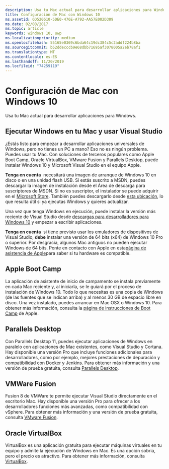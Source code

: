```yaml
---
description: Usa tu Mac actual para desarrollar aplicaciones para Windows.
title: Configuración de Mac con Windows 10
ms.assetid: 6D520610-5DE0-476E-A792-AA57E002D309
ms.date: 02/08/2017
ms.topic: article
keywords: windows 10, uwp
ms.localizationpriority: medium
ms.openlocfilehash: 55165e0369c6bda64c19dc384c5c2addf224b8ba
ms.sourcegitcommit: b52ddecccb9e68dbb71695af3078005a2eb78af1
ms.translationtype: MT
ms.contentlocale: es-ES
ms.lasthandoff: 11/20/2019
ms.locfileid: "74259119"
---
```

# <a name="setting-up-your-mac-with-windows-10"></a>Configuración de Mac con Windows 10


Usa tu Mac actual para desarrollar aplicaciones para Windows.

## <a name="run-windows-on-your-mac-and-use-visual-studio"></a>Ejecutar Windows en tu Mac y usar Visual Studio

¿Estás listo para empezar a desarrollar aplicaciones universales de Windows, pero no tienes un PC a mano? Eso no es ningún problema. Puedes usar tu Mac. Con soluciones de terceros populares como Apple Boot Camp, Oracle VirtualBox, VMware Fusion y Parallels Desktop, puede instalar Windows 10 y Microsoft Visual Studio en el equipo Apple.

**Tenga en cuenta**  necesitará una imagen de arranque de Windows 10 en disco o en una unidad flash USB. Si estás suscrito a MSDN, puedes descargar la imagen de instalación desde el Área de descarga para suscriptores de MSDN. Si no es suscriptor, el instalador se puede adquirir en el [Microsoft Store](https://www.microsoft.com/store/apps). También puedes descargarlo desde [esta ubicación](https://www.microsoft.com/software-download/windows10), lo que resulta útil si ya ejecutas Windows y quieres actualizar.

Una vez que tenga Windows en ejecución, puede instalar la versión más reciente de Visual Studio desde [descargas para desarrolladores para Windows 10](https://developer.microsoft.com/en-us/windows/downloads) y empezar a escribir aplicaciones.

**Tenga en cuenta**  si tiene previsto usar los emuladores de dispositivos de Visual Studio, **debe** instalar una versión de 64 bits (x64) de Windows 10 Pro o superior. Por desgracia, algunos Mac antiguos no pueden ejecutar Windows de 64 bits. Ponte en contacto con Apple en esta[página de asistencia de Apple](https://support.apple.com/kb/HT5634)para saber si tu hardware es compatible.

## <a name="apple-boot-camp"></a>Apple Boot Camp

La aplicación de asistente de inicio de campamento se instala previamente en cada Mac reciente y, al iniciarla, se le guiará por el proceso de instalación de Windows 10. Todo lo que necesitas es una copia de Windows (de las fuentes que se indican arriba) y al menos 30 GB de espacio libre en disco. Una vez instalado, puedes arrancar en Mac OSX o Windows 10. Para obtener más información, consulta la [página de instrucciones de Boot Camp](https://support.apple.com/HT201468) de Apple.

## <a name="parallels-desktop"></a>Parallels Desktop

Con Parallels Desktop 11, puedes ejecutar aplicaciones de Windows en paralelo con aplicaciones de Mac existentes, como Visual Studio y Cortana. Hay disponible una versión Pro que incluye funciones adicionales para desarrolladores, como por ejemplo, mejores prestaciones de depuración y compatibilidad con Docker y Jenkins. Para obtener más información y una versión de prueba gratuita, consulta [Parallels Desktop](https://www.parallels.com/download/desktop/).

## <a name="vmware-fusion"></a>VMWare Fusion

Fusion 8 de VMWare te permite ejecutar Visual Studio directamente en el escritorio Mac. Hay disponible una versión Pro para ofrecer a los desarrolladores funciones más avanzadas, como compatibilidad con vSphere. Para obtener más información y una versión de prueba gratuita, consulta [VMware Fusion](http://www.vmware.com/products/fusion/).

## <a name="oracle-virtualbox"></a>Oracle VirtualBox

VirtualBox es una aplicación gratuita para ejecutar máquinas virtuales en tu equipo y admite la ejecución de Windows en Mac. Es una opción sobria, pero el precio es atractivo. Para obtener más información, consulta [VirtualBox](https://www.virtualbox.org/wiki/Downloads).

